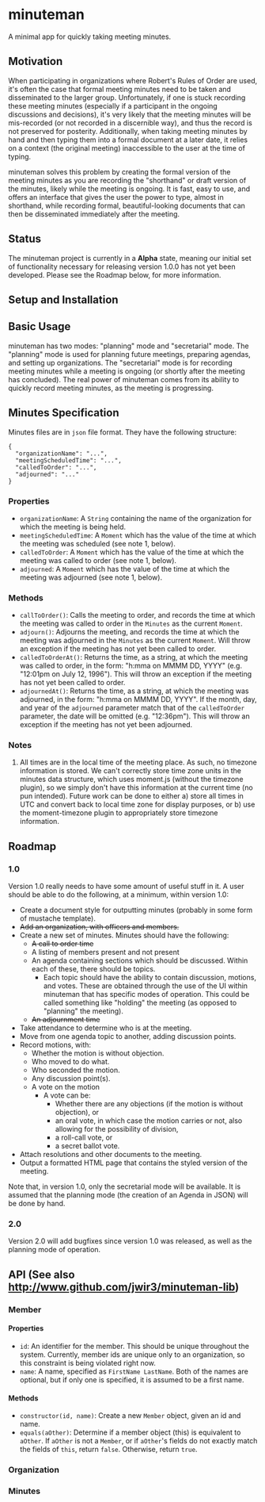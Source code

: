 # minuteman
A minimal app for quickly taking meeting minutes.

## Motivation
When participating in organizations where Robert's Rules of Order are used, it's often the case that formal meeting minutes need to be taken and disseminated to the larger group. Unfortunately, if one is stuck recording these meeting minutes (especially if a participant in the ongoing discussions and decisions), it's very likely that the meeting minutes will be mis-recorded (or not recorded in a discernible way), and thus the record is not preserved for posterity. Additionally, when taking meeting minutes by hand and then typing them into a formal document at a later date, it relies on a context (the original meeting) inaccessible to the user at the time of typing.

minuteman solves this problem by creating the formal version of the meeting minutes as you are recording the "shorthand" or draft version of the minutes, likely while the meeting is ongoing. It is fast, easy to use, and offers an interface that gives the user the power to type, almost in shorthand, while recording formal, beautiful-looking documents that can then be disseminated immediately after the meeting.  

## Status
The minuteman project is currently in a **Alpha** state, meaning our initial set of functionality necessary for releasing version 1.0.0 has not yet been developed. Please see the Roadmap below, for more information.

## Setup and Installation

## Basic Usage
minuteman has two modes: "planning" mode and "secretarial" mode. The "planning" mode is used for planning future meetings, preparing agendas, and setting up organizations. The "secretarial" mode is for recording meeting minutes while a meeting is ongoing (or shortly after the meeting has concluded). The real power of minuteman comes from its ability to quickly record meeting minutes, as the meeting is progressing.

## Minutes Specification
Minutes files are in `json` file format. They have the following structure:
```
{
  "organizationName": "...",
  "meetingScheduledTime": "...",
  "calledToOrder": "...",
  "adjourned": "..."
}
```

### Properties
  * `organizationName`: A `String` containing the name of the organization for which the meeting is being held.
  * `meetingScheduledTime`: A `Moment` which has the value of the time at which the meeting was scheduled (see note 1, below).
  * `calledToOrder`: A `Moment` which has the value of the time at which the meeting was called to order (see note 1, below).
  * `adjourned`: A `Moment` which has the value of the time at which the meeting was adjourned (see note 1, below).

### Methods
  * `callToOrder()`: Calls the meeting to order, and records the time at which the meeting was called to order in the `Minutes` as the current `Moment`.
  * `adjourn()`: Adjourns the meeting, and records the time at which the meeting was adjourned in the `Minutes` as the current `Moment`. Will throw an exception if the meeting has not yet been called to order.
  * `calledToOrderAt()`: Returns the time, as a string, at which the meeting was called to order, in the form: "h:mma on MMMM DD, YYYY" (e.g. "12:01pm on July 12, 1996"). This will throw an exception if the meeting has not yet been called to order.
  * `adjournedAt()`: Returns the time, as a string, at which the meeting was adjourned, in the form: "h:mma on MMMM DD, YYYY". If the month, day, and year of the `adjourned` parameter match that of the `calledToOrder` parameter, the date will be omitted (e.g. "12:36pm"). This will throw an exception if the meeting has not yet been adjourned.

### Notes
  1. All times are in the local time of the meeting place. As such, no timezone information is stored. We can't correctly store time zone units in the minutes data structure, which uses moment.js (without the timezone plugin), so we simply don't have this information at the current time (no pun intended). Future work can be done to either a) store all times in UTC and convert back to local time zone for display purposes, or b) use the moment-timezone plugin to appropriately store timezone information.

## Roadmap
### 1.0
Version 1.0 really needs to have some amount of useful stuff in it. A user should be able to do the following, at a minimum, within version 1.0:

  * Create a document style for outputting minutes (probably in some form of mustache template).
  * ~~Add an organization, with officers and members.~~
  * Create a new set of minutes. Minutes should have the following:
    - ~~A call to order time~~
    - A listing of members present and not present
    - An agenda containing sections which should be discussed. Within each of these, there should be topics.
      - Each topic should have the ability to contain discussion, motions, and votes. These are obtained through the use of the UI within minuteman that has specific modes of operation. This could be called something like "holding" the meeting (as opposed to "planning" the meeting).
    - ~~An adjournment time~~
  * Take attendance to determine who is at the meeting.
  * Move from one agenda topic to another, adding discussion points.
  * Record motions, with:
    - Whether the motion is without objection.
    - Who moved to do what.
    - Who seconded the motion.
    - Any discussion point(s).
    - A vote on the motion
      - A vote can be:
        - Whether there are any objections (if the motion is without objection), or
        - an oral vote, in which case the motion carries or not, also allowing for the possibility of division,
        - a roll-call vote, or
        - a secret ballot vote.
  * Attach resolutions and other documents to the meeting.
  * Output a formatted HTML page that contains the styled version of the meeting.

  Note that, in version 1.0, only the secretarial mode will be available. It is assumed that the planning mode (the creation of an Agenda in JSON) will be done by hand.

### 2.0
Version 2.0 will add bugfixes since version 1.0 was released, as well as the planning mode of operation.

## API (See also http://www.github.com/jwir3/minuteman-lib)
### Member
#### Properties
  * `id`: An identifier for the member. This should be unique throughout the system. Currently, member ids are unique only to an organization, so this constraint is being violated right now.
  * `name`: A name, specified as `FirstName LastName`. Both of the names are optional, but if only one is specified, it is assumed to be a first name.

#### Methods
  * `constructor(id, name)`: Create a new `Member` object, given an id and name.
  * `equals(aOther)`: Determine if a member object (this) is equivalent to `aOther`. If `aOther` is not a `Member`, or if `aOther`'s fields do not exactly match the fields of `this`, return `false`. Otherwise, return `true`.

### Organization

### Minutes
